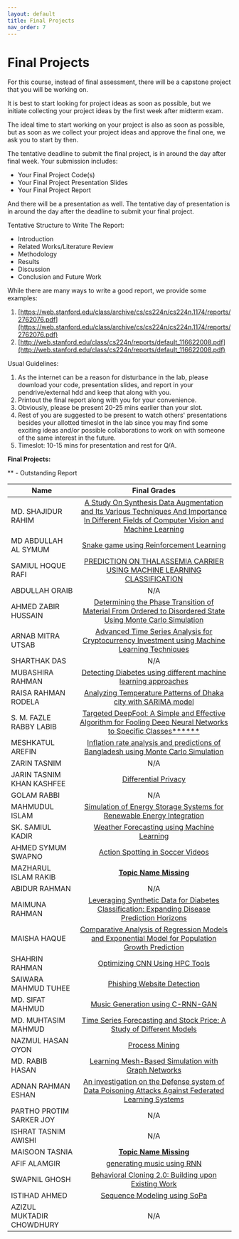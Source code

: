 ```yaml
---
layout: default
title: Final Projects
nav_order: 7
---
```


# Final Projects

For this course, instead of final assessment, there will be a capstone project that you will be working on.

It is best to start looking for project ideas as soon as possible, but we initiate collecting your project ideas by the first week after midterm exam.

The ideal time to start working on your project is also as soon as possible, but as soon as we collect your project ideas and approve the final one, we ask you to start by then.

The tentative deadline to submit the final project, is in around the day after final week. Your submission includes:

- Your Final Project Code(s)
- Your Final Project Presentation Slides
- Your Final Project Report

And there will be a presentation as well. The tentative day of presentation is in around the day after the deadline to submit your final project.

Tentative Structure to Write The Report:

- Introduction
- Related Works/Literature Review
- Methodology
- Results
- Discussion
- Conclusion and Future Work

While there are many ways to write a good report, we provide some examples:

1. [https://web.stanford.edu/class/archive/cs/cs224n/cs224n.1174/reports/2762076.pdf](https://web.stanford.edu/class/archive/cs/cs224n/cs224n.1174/reports/2762076.pdf)
2. [http://web.stanford.edu/class/cs224n/reports/default_116622008.pdf](http://web.stanford.edu/class/cs224n/reports/default_116622008.pdf)

Usual Guidelines:

1. As the internet can be a reason for disturbance in the lab, please download your code, presentation slides, and report in your pendrive/external hdd and keep that along with you.
2. Printout the final report along with you for your convenience.
3. Obviously, please be present 20-25 mins earlier than your slot.
4. Rest of you are suggested to be present to watch others' presentations besides your allotted timeslot in the lab since you may find some exciting ideas and/or possible collaborations to work on with someone of the same interest in the future.
5. Timeslot: 10-15 mins for presentation and rest for Q/A.


**Final Projects:**

** - Outstanding Report

| Name                      | Final Grades |
| ------------------------- | :----------: |
| MD. SHAJIDUR RAHIM        |      [A Study On Synthesis Data Augmentation and Its Various Techniques And Importance In Different Fields of Computer Vision and Machine Learning](../projects/474_18101535_Final_Thesis.pdf)          |
| MD ABDULLAH AL SYMUM      |     [Snake game using Reinforcement Learning](../projects/Final_Project_CSE474_18201007.pdf)       |
| SAMIUL HOQUE RAFI         |      [PREDICTION ON THALASSEMIA CARRIER USING MACHINE LEARNING CLASSIFICATION](../projects/CSE474_18201178_FinalReport.pdf)       |
| ABDULLAH ORAIB            |      N/A      |
| AHMED ZABIR HUSSAIN       |      [Determining the Phase Transition of Material From Ordered to Disordered State Using Monte Carlo Simulation](../projects/CSE474_Final_Report_18311001.pdf)       |
| ARNAB MITRA UTSAB         |     [Advanced Time Series Analysis for Cryptocurrency Investment using Machine Learning Techniques](../projects/19101030.pdf)       |
| SHARTHAK DAS              |       N/A       |
| MUBASHIRA RAHMAN          |    [Detecting Diabetes using different machine learning approaches](../projects/CSE474_19301010_FinalReport.pdf)        |
| RAISA RAHMAN RODELA       |    [Analyzing Temperature Patterns of Dhaka city with SARIMA model](../projects/CSE474_19301011_FinalPaper.pdf)        |
| S. M. FAZLE RABBY LABIB   | [Targeted DeepFool: A Simple and Effective Algorithm for Fooling Deep Neural Networks to Specific Classes******](../projects/CSE474_19301049_FinalReport.pdf)         |
| MESHKATUL AREFIN          |  [Inflation rate analysis and predictions of Bangladesh using Monte Carlo Simulation](../projects/CSE474_19301080_FinalReport.pdf)          |
| ZARIN TASNIM              |      N/A       |
| JARIN TASNIM KHAN KASHFEE |       [Differential Privacy](../projects/CSE474_20101062_FinalReport.pdf)       |
| GOLAM RABBI               |       N/A      |
| MAHMUDUL ISLAM            |  [Simulation of Energy Storage Systems for Renewable Energy Integration](../projects/CSE474_20101200_FinalReport.pdf)       |
| SK. SAMIUL KADIR          |  [Weather Forecasting using Machine Learning](../projects/CSE474_20101211_FinalReport.pdf)               |
| AHMED SYMUM SWAPNO        | [Action Spotting in Soccer Videos](../projects/CSE474_20101308_FinalReport.pdf)             |
| MAZHARUL ISLAM RAKIB      |   [**Topic Name Missing**](../projects/Final_Report_R.pdf)          |
| ABIDUR RAHMAN             |      N/A       |
| MAIMUNA RAHMAN            |       [Leveraging Synthetic Data for Diabetes Classification: Expanding Disease Prediction Horizons](../projects/CSE474_20101457_FinalReport.pdf)      |
| MAISHA HAQUE              |  [Comparative Analysis of Regression Models and Exponential Model for Population Growth Prediction](../projects/CSE474_20101461_FinalReport.pdf)           |
| SHAHRIN RAHMAN            |    [Optimizing CNN Using HPC Tools](../projects/CSE474_20101464_FinalReport.pdf)        |
| SAIWARA MAHMUD TUHEE      |     [Phishing Website Detection](../projects/20101465.pdf)        |
| MD. SIFAT MAHMUD          | [Music Generation using C-RNN-GAN](../projects/CSE474_Final_Project_Report.pdf)            |
| MD. MUHTASIM MAHMUD       |   [Time Series Forecasting and Stock Price: A Study of Different Models](../projects/CSE474_20101524_FinalReport.pdf)         |
| NAZMUL HASAN OYON         |  [Process Mining](../projects/Final_Report.pdf)           |
| MD. RABIB HASAN           |   [Learning Mesh-Based Simulation with Graph Networks](../projects/cse474_20101561_report.pdf)           |
| ADNAN RAHMAN ESHAN        |   [An investigation on the Defense system of Data Poisoning Attacks Against Federated Learning Systems ](../projects/cse474_20101601_report.pdf)        |
| PARTHO PROTIM SARKER JOY  |      N/A      |
| ISHRAT TASNIM AWISHI      |       N/A      |
| MAISOON TASNIA            |  [**Topic Name Missing**](../projects/CSE474_20301076_Final_Report.pdf)        |
| AFIF ALAMGIR              |   [generating music using RNN](../projects/CSE474_20301199_FinalReport.pdf)         |
| SWAPNIL GHOSH             |   [Behavioral Cloning 2.0: Building upon Existing Work](../projects/CSE474_20301470_FinalReport.pdf)         |
| ISTIHAD AHMED             | [Sequence Modeling using SoPa   ](../projects/CSE474_22241144_FinalReport.pdf)          |
| AZIZUL MUKTADIR CHOWDHURY |       N/A      |